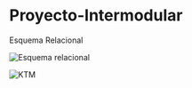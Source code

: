 # Proyecto-Intermodular

Esquema Relacional 
  
  ![Esquema relacional](https://github.com/DAM132/Proyecto-Intermodular/blob/pablo/assets/diagrama_relacional.png)
  
   ![KTM](https://github.com/DAM132/Proyecto-Intermodular/blob/master/assets/ktm.jpg?raw=true)
   
   
   
  
  
  
